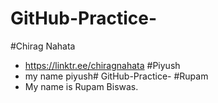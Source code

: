 
# GitHub-Practice-
#Chirag Nahata
- https://linktr.ee/chiragnahata
#Piyush
- my name piyush# GitHub-Practice-
#Rupam 
- My name is Rupam Biswas.


